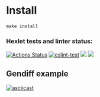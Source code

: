 # Install
`make install`

### Hexlet tests and linter status:
[![Actions Status](https://github.com/wake7777/frontend-project-lvl2/workflows/hexlet-check/badge.svg)](https://github.com/wake7777/frontend-project-lvl2/actions)
[![eslint-test](https://github.com/wake7777/frontend-project-lvl1/actions/workflows/exlint-test.yml/badge.svg)](https://github.com/wake7777/frontend-project-lvl1/actions/workflows/exlint-test.yml)
<a href="https://codeclimate.com/github/codeclimate/codeclimate/maintainability"><img src="https://api.codeclimate.com/v1/badges/a99a88d28ad37a79dbf6/maintainability" /></a>
<a href="https://codeclimate.com/github/codeclimate/codeclimate/test_coverage"><img src="https://api.codeclimate.com/v1/badges/a99a88d28ad37a79dbf6/test_coverage" /></a>




## Gendiff example
[![asciicast](https://asciinema.org/a/shSS85FTbVq9TCjGeUpXKh67z)](https://asciinema.org/connect/5ec8cf4b-e2a4-400e-b462-6301d93e029a)